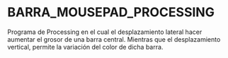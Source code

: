 # BARRA_MOUSEPAD_PROCESSING
Programa de Processing en el cual el desplazamiento lateral hacer aumentar el grosor de una barra central. Mientras que el desplazamiento vertical, permite la variación del color de dicha barra.
